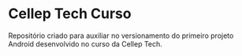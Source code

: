 # Cellep Tech Curso

Repositório criado para auxiliar no versionamento do primeiro projeto Android desenvolvido no curso da Cellep Tech.
